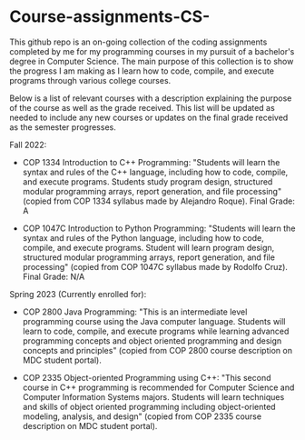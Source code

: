 # Course-assignments-CS-
This github repo is an on-going collection of the coding assignments completed by me for my programming courses in my pursuit of a bachelor's degree in Computer Science.
The main purpose of this collection is to show the progress I am making as I learn how to code, compile, and execute programs through various college courses.

Below is a list of relevant courses with a description explaining the purpose of the course as well as the grade received. 
This list will be updated as needed to include any new courses or updates on the final grade received as the semester progresses.


Fall 2022:
- COP 1334 Introduction to C++ Programming:
"Students will learn the syntax and rules of the C++ language, including how to code, compile, and execute programs. Students study program design, structured modular 
programming arrays, report generation, and file processing" (copied from COP 1334 syllabus made by Alejandro Roque).
Final Grade: A

- COP 1047C Introduction to Python Programming:
"Students will learn the syntax and rules of the Python language, including how to code, compile, and execute programs. Student will learn program design, structured 
modular programming arrays, report generation, and file processing" (copied from COP 1047C syllabus made by Rodolfo Cruz).
Final Grade: N/A 



Spring 2023 (Currently enrolled for):
- COP 2800 Java Programming:
"This is an intermediate level programming course using the Java computer language. Students will learn to code, compile, and execute programs while learning advanced 
programming concepts and object oriented programming and design concepts and principles" (copied from COP 2800 course description on MDC student portal).

- COP  2335 Object-oriented Programming using C++:
"This second course in C++ programming is recommended for Computer Science and Computer Information Systems majors. Students will learn techniques and skills of object 
oriented programming including object-oriented modeling, analysis, and design" (copied from COP 2335 course description on MDC student portal).
